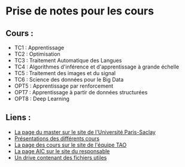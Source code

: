 # Prise de notes pour les cours

## Cours :

- TC1 : Apprentissage
- TC2 : Optimisation
- TC3 : Traitement Automatique des Langues
- TC4 : Algorithmes d'inférence et d'apprentissage à grande échelle
- TC5 : Traitement des images et du signal
- TC6 : Science des données pour le Big Data
- OPT5 : Apprentissage par renforcement
- OPT7 : Apprentissage à partir de données structurées
- OPT8 : Deep Learning

## Liens :

- [La page du master sur le site de l'Université Paris-Saclay](https://www.universite-paris-saclay.fr/fr/education/master/m2-apprentissage-information-et-contenu-machine-learning-information-and-content#presentation-m2)
- [Présentations des différents cours](https://drive.google.com/drive/folders/0B6bFVfow2ez_SVVzamQ4ZGRocUU)
- [La page des cours sur le site de l'équipe TAO](https://tao.lri.fr/courses)
- [La page AIC sur le site du responsable](https://allauzen.github.io/cours/AIC/)
- [Un drive contenant des fichiers utiles](https://ocsync.limsi.fr/index.php/s/TETPT57yxziIN8R)
